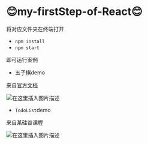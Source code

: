 # 😊my-firstStep-of-React😊

将对应文件夹在终端打开

- `npm install` 
- `npm start`

即可运行案例



- 五子棋demo

来自[官方文档](https://react.docschina.org/tutorial/tutorial.html#what-is-react)

![在这里插入图片描述](https://img-blog.csdnimg.cn/ab333a9c61aa40b3b645b3f1a3580394.png)





- `TodoList`demo



来自某硅谷课程

![在这里插入图片描述](https://img-blog.csdnimg.cn/f19ed5334304435cbdae4adc67e17e92.png)
